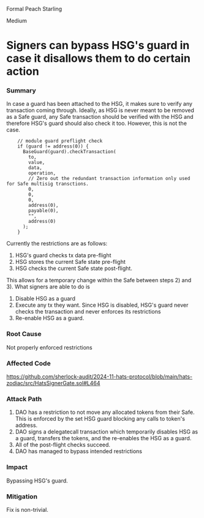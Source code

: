 Formal Peach Starling

Medium

# Signers can bypass HSG's guard in case it disallows them to do certain action

### Summary
In case a guard has been attached to the HSG, it makes sure to verify any transaction coming through. Ideally, as HSG is never meant to be removed as a Safe guard, any Safe transaction should be verified with the HSG and therefore HSG's guard should also check it too. However, this is not the case. 

```solidity
    // module guard preflight check
    if (guard != address(0)) {
      BaseGuard(guard).checkTransaction(
        to,
        value,
        data,
        operation,
        // Zero out the redundant transaction information only used for Safe multisig transctions.
        0,
        0,
        0,
        address(0),
        payable(0),
        "",
        address(0)
      );
    }
```

Currently the restrictions are as follows:
1. HSG's guard checks tx data pre-flight
2. HSG stores the current Safe state pre-flight
3. HSG checks the current Safe state post-flight.

This allows for a temporary change within the Safe between steps 2) and 3). What signers are able to do is
1. Disable HSG as a guard 
2. Execute any tx they want. Since HSG is disabled, HSG's guard never checks the transaction and never enforces its restrictions
3. Re-enable HSG as a guard.

### Root Cause
Not properly enforced restrictions

### Affected Code 
https://github.com/sherlock-audit/2024-11-hats-protocol/blob/main/hats-zodiac/src/HatsSignerGate.sol#L464

### Attack Path
1. DAO has a restriction to not move any allocated tokens from their Safe. This is enforced by the set HSG guard blocking any calls to token's address.
2. DAO signs a delegatecall transaction which temporarily disables HSG as a guard, transfers the tokens, and the re-enables the HSG as a guard.
3. All of the post-flight checks succeed.
4. DAO has managed to bypass intended restrictions

### Impact
Bypassing HSG's guard.

### Mitigation

Fix is non-trivial.